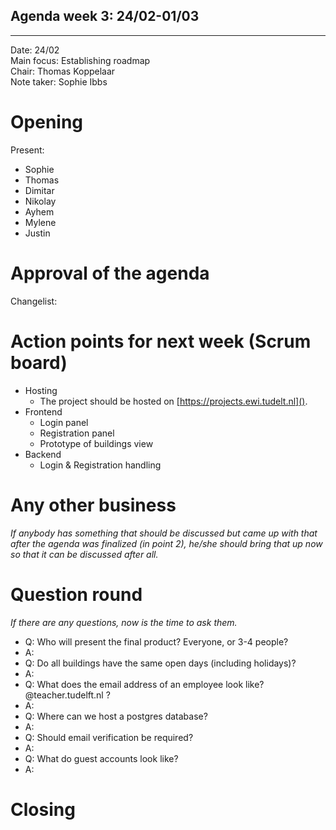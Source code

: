 ## Agenda week 3: 24/02-01/03

---

Date:           24/02\
Main focus:     Establishing roadmap\
Chair:          Thomas Koppelaar\
Note taker:     Sophie Ibbs



# Opening
Present: 

- Sophie
- Thomas
- Dimitar
- Nikolay
- Ayhem
- Mylene
- Justin

# Approval of the agenda

Changelist:

# Action points for next week (Scrum board)

- Hosting
    - The project should be hosted on [https://projects.ewi.tudelt.nl]().
- Frontend
    - Login panel
    - Registration panel
    - Prototype of buildings view
- Backend
    - Login & Registration handling

# Any other business
*If anybody has something that should be discussed but came up with that after the agenda was finalized (in point 2), he/she should bring that up now so that it can be discussed after all.*


# Question round
*If there are any questions, now is the time to ask them.*

- Q: Who will present the final product? Everyone, or 3-4 people?
- A:
- Q: Do all buildings have the same open days (including holidays)?
- A:
- Q: What does the email address of an employee look like? @teacher.tudelft.nl ?
- A:
- Q: Where can we host a postgres database?
- A:
- Q: Should email verification be required?
- A: 
- Q: What do guest accounts look like?
- A: 


# Closing

